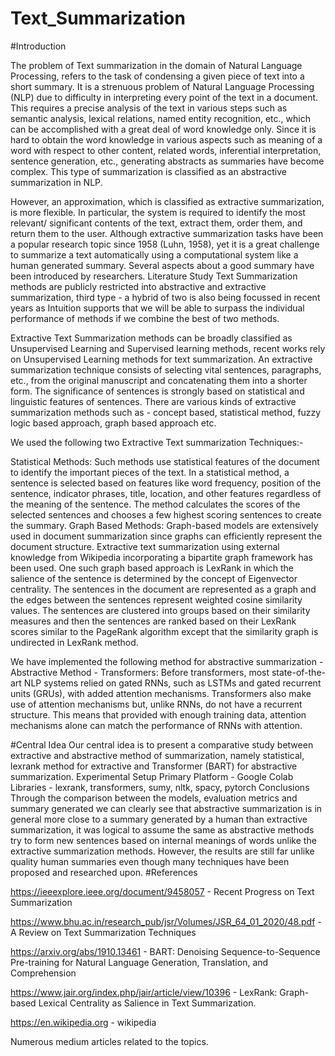 # Text_Summarization
#Introduction  

The problem of Text summarization in the domain of Natural Language Processing, refers to the task of condensing a given piece of text into a short summary. It is a strenuous problem of Natural Language Processing (NLP) due to difficulty in interpreting every point of the text in a document. This requires a precise analysis of the text in various steps such as semantic analysis, lexical relations, named entity recognition, etc., which can be accomplished with a great deal of word knowledge only. Since it is hard to obtain the word knowledge in various aspects such as meaning of a word with respect to other content, related words, inferential interpretation, sentence generation, etc., generating abstracts as summaries have become complex. This type of summarization is classified as an abstractive summarization in NLP.   


However, an approximation, which is classified as extractive summarization, is more flexible. In particular, the system is required to identify the most relevant/ significant contents of the text, extract them, order them, and return them to the user. Although extractive summarization tasks have been a popular research topic since 1958 (Luhn, 1958), yet it is a great challenge to summarize a text automatically using a computational system like a human generated summary. Several aspects about a good summary have been introduced by researchers.
Literature Study
Text Summarization methods are publicly restricted into abstractive and extractive summarization, third type - a hybrid of two is also being focussed in recent years as Intuition supports that we will be able to surpass the individual performance of methods if we combine the best of two methods.  


Extractive Text Summarization methods can be broadly classified as Unsupervised Learning and Supervised learning methods, recent works rely on Unsupervised Learning methods for text summarization. An extractive summarization technique consists of selecting vital sentences, paragraphs, etc., from the original manuscript and concatenating them into a shorter form. The significance of sentences is strongly based on statistical and linguistic features of sentences. There are various kinds of extractive summarization methods such as - concept based, statistical method, fuzzy logic based approach, graph based approach etc.  

We used the following two Extractive Text summarization Techniques:-

Statistical Methods: Such methods use statistical features of the document to identify the important pieces of the text. In a statistical method, a sentence is selected based on features like word frequency, position of the sentence, indicator phrases, title, location, and other features regardless of the meaning of the sentence. The method calculates the scores of the selected sentences and chooses a few highest scoring sentences to create the summary.
Graph Based Methods: Graph-based models are extensively used in document summarization since graphs can efficiently represent the document structure. Extractive text summarization using external knowledge from Wikipedia incorporating a bipartite graph framework has been used. One such graph based approach is LexRank in which the salience of the sentence is determined by the concept of Eigenvector centrality. The sentences in the document are represented as a graph and the edges between the sentences represent weighted cosine similarity values. The sentences are clustered into groups based on their similarity measures and then the sentences are ranked based on their LexRank scores similar to the PageRank algorithm except that the similarity graph is undirected in LexRank method.

We have implemented the following method for abstractive summarization -
Abstractive Method - Transformers: Before transformers, most state-of-the-art NLP systems relied on gated RNNs, such as LSTMs and gated recurrent units (GRUs), with added attention mechanisms. Transformers also make use of attention mechanisms but, unlike RNNs, do not have a recurrent structure. This means that provided with enough training data, attention mechanisms alone can match the performance of RNNs with attention.  


#Central Idea
Our central idea is to present a comparative study between extractive and abstractive method of summarization, namely statistical, lexrank method for extractive and Transformer (BART) for abstractive summarization.
Experimental Setup
Primary Platform - Google Colab
Libraries - lexrank, transformers, sumy, nltk, spacy, pytorch
Conclusions
Through the comparison between the models, evaluation metrics and summary generated we can clearly see that abstractive summarization is in general more close to a summary generated by a human than extractive summarization, it was logical to assume the same as abstractive methods try to form new sentences based on internal meanings of words unlike the extractive summarization methods. However, the results are still far unlike quality human
summaries even though many techniques have been proposed and researched upon.
#References  

https://ieeexplore.ieee.org/document/9458057 - Recent Progress on Text Summarization  

https://www.bhu.ac.in/research_pub/jsr/Volumes/JSR_64_01_2020/48.pdf - A Review on Text Summarization Techniques  

https://arxiv.org/abs/1910.13461 - BART: Denoising Sequence-to-Sequence Pre-training for Natural Language Generation, Translation, and Comprehension  

https://www.jair.org/index.php/jair/article/view/10396 - LexRank: Graph-based Lexical Centrality as Salience in Text Summarization.  
  
https://en.wikipedia.org - wikipedia  

Numerous medium articles related to the topics.  



